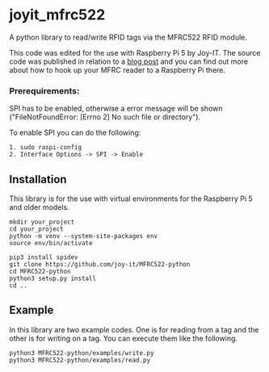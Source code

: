 # joyit_mfrc522

A python library to read/write RFID tags via the MFRC522 RFID module.

This code was edited for the use with Raspberry Pi 5 by Joy-IT. The source code was published in relation to a [blog post](https://pimylifeup.com/raspberry-pi-rfid-rc522/) and you can find out more about how to hook up your MFRC reader to a Raspberry Pi there.


### Prerequirements:

SPI has to be enabled, otherwise a error message will be shown ("FileNotFoundError: [Errno 2] No such file or directory"). 

To enable SPI you can do the following:
```
1. sudo raspi-config
2. Interface Options -> SPI -> Enable
```

## Installation

This library is for the use with virtual environments for the Raspberry Pi 5 and older models.

```
mkdir your_project
cd your_project
python -m venv --system-site-packages env
source env/bin/activate

pip3 install spidev
git clone https://github.com/joy-it/MFRC522-python
cd MFRC522-python
python3 setup.py install
cd ..
```

## Example
In this library are two example codes. One is for reading from a tag and the other is for writing on a tag. You can execute them like the following.

```
python3 MFRC522-python/examples/write.py
python3 MFRC522-python/examples/read.py
```
